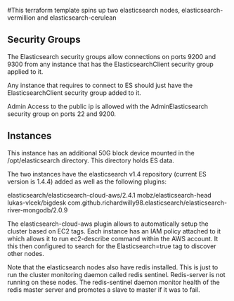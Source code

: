 #This terraform template spins up two elasticsearch nodes, elasticsearch-vermillion and elasticsearch-cerulean

## Security Groups

The Elasticsearch security groups allow connections on ports 9200 and 9300 from any instance that has the ElasticsearchClient security group applied to it.

Any instance that requires to connect to ES should just have the ElasticsearchClient security group added to it.

Admin Access to the public ip is allowed with the AdminElasticsearch security group on ports 22 and 9200.

## Instances

This instance has an additional 50G block device mounted in the /opt/elasticsearch directory. This directory holds ES data.

The two instances have the elasticsearch v1.4 repository (current ES version is 1.4.4) added as well as the following plugins:

elasticsearch/elasticsearch-cloud-aws/2.4.1
mobz/elasticsearch-head
lukas-vlcek/bigdesk
com.github.richardwilly98.elasticsearch/elasticsearch-river-mongodb/2.0.9

The elasticsearch-cloud-aws plugin allows to automatically setup the cluster based on EC2 tags.
Each instance has an IAM policy attached to it which allows it to run ec2-describe command within the AWS account.
It this then configured to search for the Elasticsearch=true tag to discover other nodes.

Note that the elasticsearch nodes also have redis installed. This is just to run the cluster monitoring daemon called redis sentinel. Redis-server is not running on these nodes.
The redis-sentinel daemon monitor health of the redis master server and promotes a slave to master if it was to fail.
